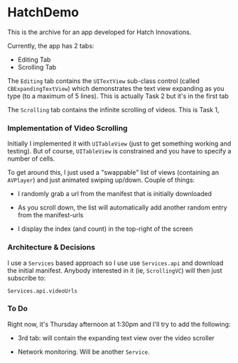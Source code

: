#  HatchDemo

This is the archive for an app developed for Hatch Innovations.

Currently, the app has 2 tabs:
- Editing Tab
- Scrolling Tab

The `Editing` tab contains the `UITextView` sub-class control (called `CBExpandingTextView`) which demonstrates the text view expanding as you type (to a maximum of 5 lines). This is actually Task 2 but it's in the first tab

The `Scrolling` tab contains the infinite scrolling of videos. This is Task 1,

### Implementation of Video Scrolling

Initially I implemented it with `UITableView` (just to get something working and testing). But of course, `UITableView` is constrained and you have to specify a number of cells.

To get around this, I just used a "swappable" list of views (containing an `AVPlayer`) and just animated swiping up/down. Couple of things:

- I randomly grab a url from the manifest that is initially downloaded

- As you scroll down, the list will automatically add another random entry from the manifest-urls

- I display the index (and count) in the top-right of the screen


### Architecture & Decisions

I use a `Services` based approach so I use use `Services.api` and download the initial manifest. Anybody interested in it (ie, `ScrollingVC`) will then just subscribe to:

    Services.api.videoUrls

### To Do

Right now, it's Thursday afternoon at 1:30pm and I'll try to add the following:

- 3rd tab: will contain the expanding text view over the video scroller

- Network monitoring. Will be another `Service`.
